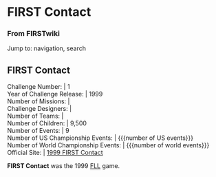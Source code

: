 # FIRST Contact

### From FIRSTwiki

Jump to: navigation, search

FIRST Contact  
---  
Challenge Number: | 1  
Year of Challenge Release: | 1999  
Number of Missions: |  
Challenge Designers: |  
Number of Teams: |  
Number of Children: | 9,500  
Number of Events: | 9  
Number of US Championship Events: | {{{number of US events}}}  
Number of World Championship Events: | {{{number of world events}}}  
Official Site: | [1999 FIRST
Contact](http://www.firstlegoleague.org/default.aspx?pid=490
"http://www.firstlegoleague.org/default.aspx?pid=490" )  
  
**FIRST Contact** was the 1999 [FLL](FLL "FLL" ) game. 

